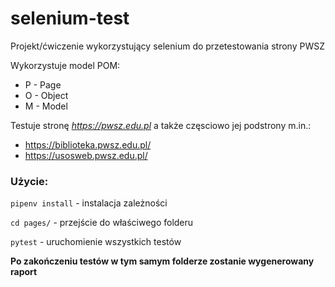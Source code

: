 # selenium-test

Projekt/ćwiczenie wykorzystujący selenium do przetestowania strony PWSZ

Wykorzystuje model
POM:

* P - Page
* O - Object
* M - Model

Testuje stronę *https://pwsz.edu.pl*
a także częsciowo jej podstrony
m.in.:

- https://biblioteka.pwsz.edu.pl/
- https://usosweb.pwsz.edu.pl/

### Użycie:

`pipenv install` - instalacja zależności

`cd pages/` - przejście do właściwego folderu

`pytest` - uruchomienie wszystkich testów

**Po zakończeniu testów w tym samym folderze zostanie wygenerowany raport**



